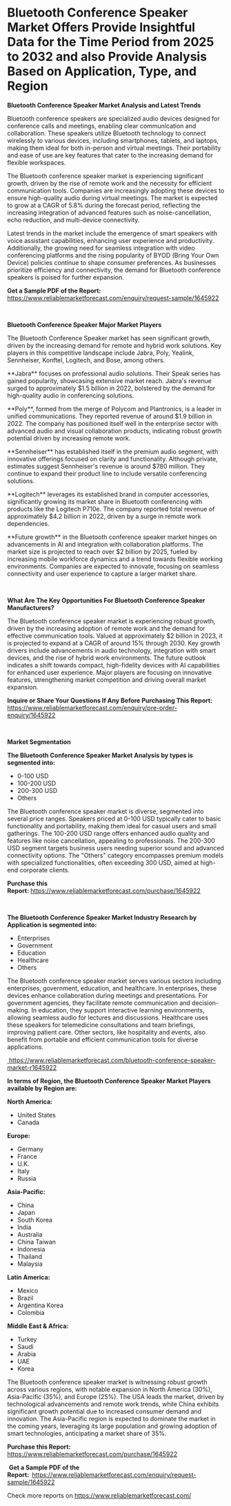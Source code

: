 <p><h1>Bluetooth Conference Speaker Market Offers Provide Insightful Data for the Time Period from 2025 to 2032 and also Provide Analysis Based on Application, Type, and Region</h1></p><p><strong>Bluetooth Conference Speaker Market Analysis and Latest Trends</strong></p>
<p><p>Bluetooth conference speakers are specialized audio devices designed for conference calls and meetings, enabling clear communication and collaboration. These speakers utilize Bluetooth technology to connect wirelessly to various devices, including smartphones, tablets, and laptops, making them ideal for both in-person and virtual meetings. Their portability and ease of use are key features that cater to the increasing demand for flexible workspaces.</p><p>The Bluetooth conference speaker market is experiencing significant growth, driven by the rise of remote work and the necessity for efficient communication tools. Companies are increasingly adopting these devices to ensure high-quality audio during virtual meetings. The market is expected to grow at a CAGR of 5.8% during the forecast period, reflecting the increasing integration of advanced features such as noise-cancellation, echo reduction, and multi-device connectivity.</p><p>Latest trends in the market include the emergence of smart speakers with voice assistant capabilities, enhancing user experience and productivity. Additionally, the growing need for seamless integration with video conferencing platforms and the rising popularity of BYOD (Bring Your Own Device) policies continue to shape consumer preferences. As businesses prioritize efficiency and connectivity, the demand for Bluetooth conference speakers is poised for further expansion.</p></p>
<p><strong>Get a Sample PDF of the Report:&nbsp;</strong> <a href="https://www.reliablemarketforecast.com/enquiry/request-sample/1645922?utm_campaign=2603&utm_medium=2&utm_source=Github&utm_content=ia&utm_term=05042025&utm_id=bluetooth-conference-speaker">https://www.reliablemarketforecast.com/enquiry/request-sample/1645922</a></p>
<p>&nbsp;</p>
<p><strong>Bluetooth Conference Speaker Major Market Players</strong></p>
<p><p>The Bluetooth Conference Speaker market has seen significant growth, driven by the increasing demand for remote and hybrid work solutions. Key players in this competitive landscape include Jabra, Poly, Yealink, Sennheiser, Konftel, Logitech, and Bose, among others.</p><p>**Jabra** focuses on professional audio solutions. Their Speak series has gained popularity, showcasing extensive market reach. Jabra's revenue surged to approximately $1.5 billion in 2022, bolstered by the demand for high-quality audio in conferencing solutions.</p><p>**Poly**, formed from the merge of Polycom and Plantronics, is a leader in unified communications. They reported revenue of around $1.9 billion in 2022. The company has positioned itself well in the enterprise sector with advanced audio and visual collaboration products, indicating robust growth potential driven by increasing remote work.</p><p>**Sennheiser** has established itself in the premium audio segment, with innovative offerings focused on clarity and functionality. Although private, estimates suggest Sennheiser's revenue is around $780 million. They continue to expand their product line to include versatile conferencing solutions.</p><p>**Logitech** leverages its established brand in computer accessories, significantly growing its market share in Bluetooth conferencing with products like the Logitech P710e. The company reported total revenue of approximately $4.2 billion in 2022, driven by a surge in remote work dependencies.</p><p>**Future growth** in the Bluetooth conference speaker market hinges on advancements in AI and integration with collaboration platforms. The market size is projected to reach over $2 billion by 2025, fueled by increasing mobile workforce dynamics and a trend towards flexible working environments. Companies are expected to innovate, focusing on seamless connectivity and user experience to capture a larger market share.</p></p>
<p>&nbsp;</p>
<p><strong>What Are The Key Opportunities For Bluetooth Conference Speaker Manufacturers?</strong></p>
<p><p>The Bluetooth conference speaker market is experiencing robust growth, driven by the increasing adoption of remote work and the demand for effective communication tools. Valued at approximately $2 billion in 2023, it is projected to expand at a CAGR of around 15% through 2030. Key growth drivers include advancements in audio technology, integration with smart devices, and the rise of hybrid work environments. The future outlook indicates a shift towards compact, high-fidelity devices with AI capabilities for enhanced user experience. Major players are focusing on innovative features, strengthening market competition and driving overall market expansion.</p></p>
<p><strong>Inquire or Share Your Questions If Any Before Purchasing This Report:</strong> <a href="https://www.reliablemarketforecast.com/enquiry/pre-order-enquiry/1645922?utm_campaign=2603&utm_medium=2&utm_source=Github&utm_content=ia&utm_term=05042025&utm_id=bluetooth-conference-speaker">https://www.reliablemarketforecast.com/enquiry/pre-order-enquiry/1645922</a></p>
<p>&nbsp;</p>
<p><strong>Market Segmentation</strong></p>
<p><strong>The Bluetooth Conference Speaker Market Analysis by types is segmented into:</strong></p>
<p><ul><li>0-100 USD</li><li>100-200 USD</li><li>200-300 USD</li><li>Others</li></ul></p>
<p><p>The Bluetooth conference speaker market is diverse, segmented into several price ranges. Speakers priced at 0-100 USD typically cater to basic functionality and portability, making them ideal for casual users and small gatherings. The 100-200 USD range offers enhanced audio quality and features like noise cancellation, appealing to professionals. The 200-300 USD segment targets business users needing superior sound and advanced connectivity options. The "Others" category encompasses premium models with specialized functionalities, often exceeding 300 USD, aimed at high-end corporate clients.</p></p>
<p><strong>Purchase this Report:&nbsp;</strong><a href="https://www.reliablemarketforecast.com/purchase/1645922?utm_campaign=2603&utm_medium=2&utm_source=Github&utm_content=ia&utm_term=05042025&utm_id=bluetooth-conference-speaker">https://www.reliablemarketforecast.com/purchase/1645922</a></p>
<p>&nbsp;</p>
<p><strong>The Bluetooth Conference Speaker Market Industry Research by Application is segmented into:</strong></p>
<p><ul><li>Enterprises</li><li>Government</li><li>Education</li><li>Healthcare</li><li>Others</li></ul></p>
<p><p>The Bluetooth conference speaker market serves various sectors including enterprises, government, education, and healthcare. In enterprises, these devices enhance collaboration during meetings and presentations. For government agencies, they facilitate remote communication and decision-making. In education, they support interactive learning environments, allowing seamless audio for lectures and discussions. Healthcare uses these speakers for telemedicine consultations and team briefings, improving patient care. Other sectors, like hospitality and events, also benefit from portable and efficient communication tools for diverse applications.</p></p>
<p><a href="https://www.reliablemarketforecast.com/bluetooth-conference-speaker-market-r1645922?utm_campaign=2603&utm_medium=2&utm_source=Github&utm_content=ia&utm_term=05042025&utm_id=bluetooth-conference-speaker">&nbsp;https://www.reliablemarketforecast.com/bluetooth-conference-speaker-market-r1645922</a></p>
<p><strong>In terms of Region, the Bluetooth Conference Speaker Market Players available by Region are:</strong></p>
<p>
    <p> <strong> North America: </strong>
        <ul>
            <li>United States</li>
            <li>Canada</li>
        </ul>
        </p> 
    <p> <strong> Europe: </strong>
        <ul>
            <li>Germany</li>
            <li>France</li>
            <li>U.K.</li>
            <li>Italy</li>
            <li>Russia</li>
        </ul>
        </p> 
    <p> <strong> Asia-Pacific: </strong>
        <ul>
            <li>China</li>
            <li>Japan</li>
            <li>South Korea</li>
            <li>India</li>
            <li>Australia</li>
            <li>China Taiwan</li>
            <li>Indonesia</li>
            <li>Thailand</li>
            <li>Malaysia</li>
        </ul>
        </p> 
    <p> <strong> Latin America: </strong>
        <ul>
            <li>Mexico</li>
            <li>Brazil</li>
            <li>Argentina Korea</li>
            <li>Colombia</li>
        </ul>
        </p> 
    <p> <strong> Middle East & Africa: </strong>
        <ul>
            <li>Turkey</li>
            <li>Saudi</li>
            <li>Arabia</li>
            <li>UAE</li>
            <li>Korea</li>
        </ul>
    </p>
    </p>
<p><p>The Bluetooth conference speaker market is witnessing robust growth across various regions, with notable expansion in North America (30%), Asia-Pacific (35%), and Europe (25%). The USA leads the market, driven by technological advancements and remote work trends, while China exhibits significant growth potential due to increased consumer demand and innovation. The Asia-Pacific region is expected to dominate the market in the coming years, leveraging its large population and growing adoption of smart technologies, anticipating a market share of 35%.</p></p>
<p><strong>Purchase this Report: </strong><a href="https://www.reliablemarketforecast.com/purchase/1645922?utm_campaign=2603&utm_medium=2&utm_source=Github&utm_content=ia&utm_term=05042025&utm_id=bluetooth-conference-speaker">https://www.reliablemarketforecast.com/purchase/1645922</a></p>
<p>&nbsp;<strong>Get a Sample PDF of the Report:&nbsp;&nbsp;</strong><a href="https://www.reliablemarketforecast.com/enquiry/request-sample/1645922?utm_campaign=2603&utm_medium=2&utm_source=Github&utm_content=ia&utm_term=05042025&utm_id=bluetooth-conference-speaker">https://www.reliablemarketforecast.com/enquiry/request-sample/1645922</a></p>
<p><strong></strong></p>
<p>Check more reports on <a href="https://www.reliablemarketforecast.com/?utm_campaign=2603&utm_medium=2&utm_source=Github&utm_content=ia&utm_term=05042025&utm_id=bluetooth-conference-speaker">https://www.reliablemarketforecast.com/</a></p>